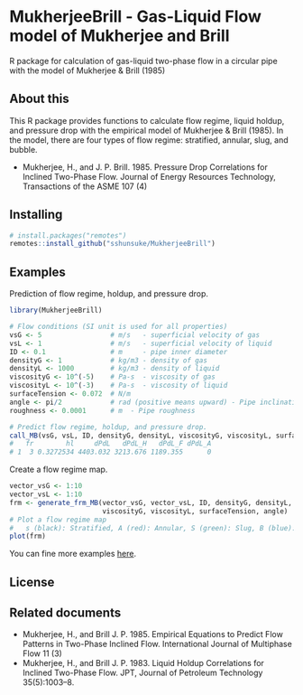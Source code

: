 # MukherjeeBrill - Gas-Liquid Flow model of Mukherjee and Brill

R package for calculation of gas-liquid two-phase flow in a circular pipe with the model of Mukherjee &amp; Brill (1985) 


## About this 

This R package provides functions to calculate flow regime, liquid holdup, and pressure drop with the empirical model of Mukherjee &amp; Brill (1985). In the model, there are four types of flow regime: stratified, annular, slug, and bubble. 

* Mukherjee, H., and J. P. Brill. 1985. Pressure Drop Correlations for Inclined Two-Phase Flow. Journal of Energy Resources Technology, Transactions of the ASME 107 (4)


## Installing 

```r
# install.packages("remotes")
remotes::install_github("sshunsuke/MukherjeeBrill")
```

## Examples

Prediction of flow regime, holdup, and pressure drop. 

```r
library(MukherjeeBrill)

# Flow conditions (SI unit is used for all properties)
vsG <- 5                 # m/s   - superficial velocity of gas
vsL <- 1                 # m/s   - superficial velocity of liquid
ID <- 0.1                # m     - pipe inner diameter
densityG <- 1            # kg/m3 - density of gas
densityL <- 1000         # kg/m3 - density of liquid 
viscosityG <- 10^(-5)    # Pa-s  - viscosity of gas
viscosityL <- 10^(-3)    # Pa-s  - viscosity of liquid
surfaceTension <- 0.072  # N/m
angle <- pi/2            # rad (positive means upward) - Pipe inclination 
roughness <- 0.0001      # m  - Pipe roughness

# Predict flow regime, holdup, and pressure drop. 
call_MB(vsG, vsL, ID, densityG, densityL, viscosityG, viscosityL, surfaceTension, angle, roughness)
#   fr        hl     dPdL   dPdL_H   dPdL_F dPdL_A
# 1  3 0.3272534 4403.032 3213.676 1189.355      0
```

Create a flow regime map. 

```r
vector_vsG <- 1:10
vector_vsL <- 1:10
frm <- generate_frm_MB(vector_vsG, vector_vsL, ID, densityG, densityL,
                       viscosityG, viscosityL, surfaceTension, angle)
# Plot a flow regime map
#   s (black): Stratified, A (red): Annular, S (green): Slug, B (blue): Bubble
plot(frm)
```

You can fine more examples [here](EXAMPLES.md). 


## License 



## Related documents

* Mukherjee, H., and Brill J. P. 1985. Empirical Equations to Predict Flow Patterns in Two-Phase Inclined Flow. International Journal of Multiphase Flow 11 (3)
* Mukherjee, H., and Brill J. P. 1983. Liquid Holdup Correlations for Inclined Two-Phase Flow. JPT, Journal of Petroleum Technology 35(5):1003–8.

